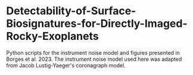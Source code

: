 # Detectability-of-Surface-Biosignatures-for-Directly-Imaged-Rocky-Exoplanets
Python scripts for the instrument noise model and figures presented in Borges et al. 2023. The instrument noise model used here was adapted from Jacob Lustig-Yaeger's coronagraph model. 


